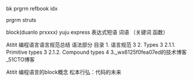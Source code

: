 bk prgrm refbook idx

prgrm struts

block(duanlo prxxxx)
yuju
express 表达式短语
词语 （关键词 函数） 





Atitit 编程语言语言规范总结 语法部分 目录 1. 语言规范 3 2. Types 3 2.1.1. Primitive types 3 2.1.2. Compound types 4 3._wx6125f0fea07ed的技术博客_51CTO博客

Atitit 编程语言的block概念
松本行弘：代码的未来


